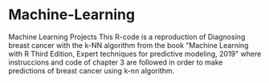 # Machine-Learning
Machine Learning Projects
This R-code is a reproduction of Diagnosing breast cancer with the k-NN algorithm from the book "Machine Learning with R
Third Edition, Expert techniques for predictive modeling, 2019" where instruccions and code of chapter 3 are followed in order to make predictions of breast cancer using k-nn algorithm.
